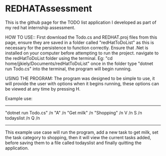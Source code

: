 # REDHATAssessment
This is the github page for the TODO list application I developed as part of my red hat internship assessment.


HOW TO USE::
First download the Todo.cs and REDHAT.proj files from this page, ensure they are saved in a folder called "redHatToDoList" as this is necessary for the persistence to function correctly.
Ensure that .Net is installed on your computer before attempting to run the project.
navigate to the redHatToDoList folder using the terminal. Eg: "cd home/jjkiely/Documents/redHatToDoList"
once in the folder type "dotnet run Todo.cs" into the terminal, the program will begin running.


USING THE PROGRAM:
The program was designed to be simple to use, it will provide the user with options when it begins running, these options can be viewed at any time by pressing H.

Example use:
******
"dotnet run Todo.cs" /n
"A" /n
"Get milk" /n
"Shopping" /n
V /n
S /n
todayslist /n
Q /n
******
This example use case will run the program, add a new task to get milk, set the task category to shopping, then it will view the current tasks added, before saving them to a file called todayslist and finally quitting the application.

